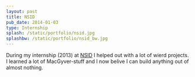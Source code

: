 ```yaml
---
layout: past
title: NSID
pub_date: 2014-01-03
type: Internship
splash: /static/portfolio/nsid.jpg
splashbw: /static/portfolio/nsid_bw.jpg
---
```


During my internship (2013) at [NSID](http://www.nordicinvention.com/)  I helped out with a lot of wierd projects. I learned a lot of MacGyver-stuff and I now belive I can build anything out of almost nothing. 
